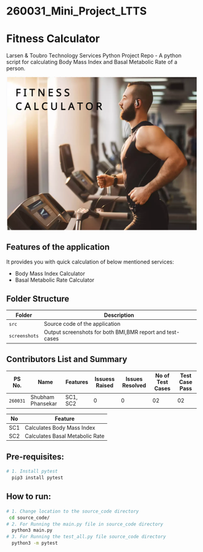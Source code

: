 # 260031_Mini_Project_LTTS
# Fitness Calculator
Larsen & Toubro Technology Services Python Project Repo - A python script for calculating Body Mass Index and Basal Metabolic Rate of a person.

![Banner](https://github.com/shubh-77/260031_Mini_Project_LTTS/blob/main/fit_img.png)








## Features of the application
It provides you with quick calculation of below mentioned services:

* Body Mass Index Calculator
* Basal Metabolic Rate Calculator








## Folder Structure
Folder             | Description
-------------------| -----------------------------------------
`src`              | Source code of the application
`screenshots`      | Output screenshots for both BMI,BMR report and test-cases










## Contributors List and Summary
PS No. |  Name   |    Features    | Issuess Raised |Issues Resolved|No of Test Cases|Test Case Pass
---------|-------------|----------------|----------------|---------------|-------------|--------------
`260031` | Shubham Phansekar  | SC1, SC2| 0   | 0  | 02   | 02    

| No |Feature  |
|--|--|
| SC1 |Calculates Body Mass Index |
| SC2 |Calculates Basal Metabolic Rate |



<!-- ## Challenges Faced and How Was It Overcome
| No. | Challenge | Solution
|-----|-----------|--------
|1. | There is no such mutli scheme Maturity-calculator right now in the market | Implemented successfully with the help of functions
|2. | For Term and Recurring deposit various rate schemes can be applied, which thus result into maturity amount which is always not available in the current market.| Implemented successfully with the help of storage space of c variables. |
| 3. | Make file not working even after following all steps  | Added make to environment variables  | -->

## Pre-requisites:
```sh
# 1. Install pytest
  pip3 install pytest

```    

## How to run:
```sh
# 1. Change location to the source_code directory  
 cd source_code/
# 2. For Running the main.py file in source_code directory
  python3 main.py
# 3. For Running the test_all.py file source_code directory
  python3 -m pytest
```    
   


